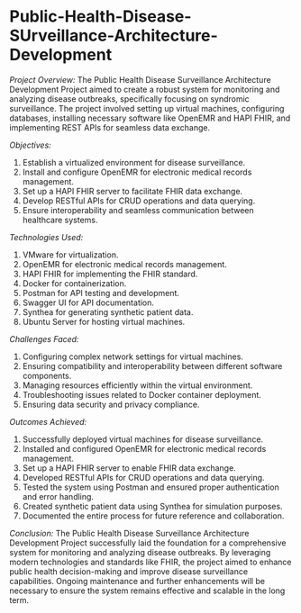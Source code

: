 # Public-Health-Disease-SUrveillance-Architecture-Development
*Project Overview:*
The Public Health Disease Surveillance Architecture Development Project aimed to create a robust system for monitoring and analyzing disease outbreaks, specifically focusing on syndromic surveillance. The project involved setting up virtual machines, configuring databases, installing necessary software like OpenEMR and HAPI FHIR, and implementing REST APIs for seamless data exchange.

*Objectives:*
1. Establish a virtualized environment for disease surveillance.
2. Install and configure OpenEMR for electronic medical records management.
3. Set up a HAPI FHIR server to facilitate FHIR data exchange.
4. Develop RESTful APIs for CRUD operations and data querying.
5. Ensure interoperability and seamless communication between healthcare systems.

*Technologies Used:*
1. VMware for virtualization.
2. OpenEMR for electronic medical records management.
3. HAPI FHIR for implementing the FHIR standard.
4. Docker for containerization.
5. Postman for API testing and development.
6. Swagger UI for API documentation.
7. Synthea for generating synthetic patient data.
8. Ubuntu Server for hosting virtual machines.

*Challenges Faced:*
1. Configuring complex network settings for virtual machines.
2. Ensuring compatibility and interoperability between different software components.
3. Managing resources efficiently within the virtual environment.
4. Troubleshooting issues related to Docker container deployment.
5. Ensuring data security and privacy compliance.

*Outcomes Achieved:*
1. Successfully deployed virtual machines for disease surveillance.
2. Installed and configured OpenEMR for electronic medical records management.
3. Set up a HAPI FHIR server to enable FHIR data exchange.
4. Developed RESTful APIs for CRUD operations and data querying.
5. Tested the system using Postman and ensured proper authentication and error handling.
6. Created synthetic patient data using Synthea for simulation purposes.
7. Documented the entire process for future reference and collaboration.

*Conclusion:*
The Public Health Disease Surveillance Architecture Development Project successfully laid the foundation for a comprehensive system for monitoring and analyzing disease outbreaks. By leveraging modern technologies and standards like FHIR, the project aimed to enhance public health decision-making and improve disease surveillance capabilities. Ongoing maintenance and further enhancements will be necessary to ensure the system remains effective and scalable in the long term.

